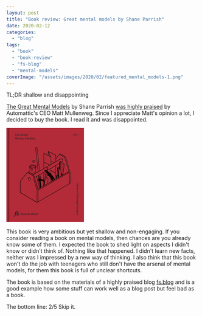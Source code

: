 ```yaml
---
layout: post
title: "Book review: Great mental models by Shane Parrish"
date: 2020-02-12
categories: 
  - "blog"
tags: 
  - "book"
  - "book-review"
  - "fs-blog"
  - "mental-models"
coverImage: "/assets/images/2020/02/featured_mental_models-1.png"
---
```


TL;DR shallow and disappointing

[The Great Mental Models](https://fs.blog/tgmm/) by Shane Parrish [was highly praised](https://ma.tt/2019/11/farnam-streets-great-mental-models-presented-by-automattic/) by Automattic's CEO Matt Mullenweg. Since I appreciate Matt's opinion a lot, I decided to buy the book. I read it and was disappointed.

[![Image result for great mental models](/assets/images/2020/02/image-2.png?w=204)](https://fs.blog/tgmm/)

This book is very ambitious but yet shallow and non-engaging. If you consider reading a book on mental models, then chances are you already know some of them. I expected the book to shed light on aspects I didn't know or didn't think of. Nothing like that happened. I didn't learn new facts, neither was I impressed by a new way of thinking. I also think that this book won't do the job with teenagers who still don't have the arsenal of mental models, for them this book is full of unclear shortcuts.

The book is based on the materials of a highly praised blog [fs.blog](https://fs.blog/) and is a good example how some stuff can work well as a blog post but feel bad as a book.

The bottom line: 2/5 Skip it.
